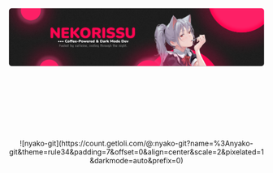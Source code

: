 [![nekorissu](https://github.com/nekorissu/nekorissu/blob/master/GITHUB.png?raw=true)](https://nekorissu.com)

# ⠀⠀⠀

<br/>
<br/>


<p align="center">
![nyako-git](https://count.getloli.com/@:nyako-git?name=%3Anyako-git&theme=rule34&padding=7&offset=0&align=center&scale=2&pixelated=1&darkmode=auto&prefix=0)
</p>
